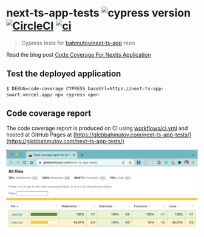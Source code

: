 # next-ts-app-tests ![cypress version](https://img.shields.io/badge/cypress-9.5.1-brightgreen) [![CircleCI](https://circleci.com/gh/bahmutov/next-ts-app-tests/tree/main.svg?style=svg)](https://circleci.com/gh/bahmutov/next-ts-app-tests/tree/main) [![ci](https://github.com/bahmutov/next-ts-app-tests/actions/workflows/ci.yml/badge.svg?branch=main)](https://github.com/bahmutov/next-ts-app-tests/actions/workflows/ci.yml)

> Cypress tests for [bahmutov/next-ts-app](https://github.com/bahmutov/next-ts-app) repo

Read the blog post [Code Coverage For Nextjs Application](https://glebbahmutov.com/blog/code-coverage-for-nextjs-app/)

## Test the deployed application

```
$ DEBUG=code-coverage CYPRESS_baseUrl=https://next-ts-app-swart.vercel.app/ npx cypress open
```

## Code coverage report

The code coverage report is produced on CI using [workflows/ci.yml](./.github/workflows/ci.yml) and hosted at GitHub Pages at [https://glebbahmutov.com/next-ts-app-tests/](https://glebbahmutov.com/next-ts-app-tests/)

![Code coverage report](./images/report.png)
